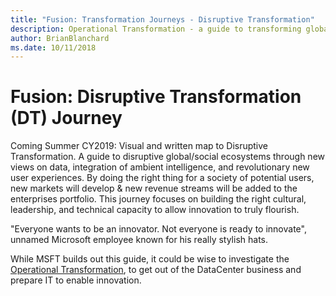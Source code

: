```yaml
---
title: "Fusion: Transformation Journeys - Disruptive Transformation"
description: Operational Transformation - a guide to transforming global/social impact through the introduction of new models to data, ambient intelligence, and revolutionary new user experiences
author: BrianBlanchard
ms.date: 10/11/2018
---
```


# Fusion: Disruptive Transformation (DT) Journey

Coming Summer CY2019: Visual and written map to Disruptive Transformation. A guide to disruptive global/social ecosystems through new views on data, integration of ambient intelligence, and revolutionary new user experiences. By doing the right thing for a society of potential users, new markets will develop & new revenue streams will be added to the enterprises portfolio. This journey focuses on building the right cultural, leadership, and technical capacity to allow innovation to truly flourish.

"Everyone wants to be an innovator. Not everyone is ready to innovate", unnamed Microsoft employee known for his really stylish hats.

While MSFT builds out this guide, it could be wise to investigate the [Operational Transformation](operational-transformation/overview.md), to get out of the DataCenter business and prepare IT to enable innovation.